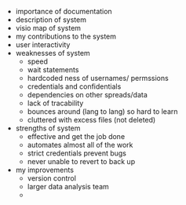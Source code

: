 - importance of documentation
- description of system
- visio map of system
- my contributions to the system
- user interactivity 
- weaknesses of system
  - speed
  - wait statements
  - hardcoded ness of usernames/ permssions
  - credentials and confidentials
  - dependencies on other spreads/data
  - lack of tracability
  - bounces around (lang to lang) so hard to learn
  - cluttered with excess files (not deleted)
- strengths of system
  - effective and get the job done
  - automates almost all of the work
  - strict credentials prevent bugs
  - never unable to revert to back up
- my improvements
  - version control
  - larger data analysis team
  - 
